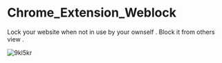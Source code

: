 # Chrome_Extension_Weblock
Lock your website when not in use by your ownself . Block it from others view .


![9kl5kr](https://github.com/user-attachments/assets/9df375d9-4500-4aec-96ab-1cfa5d41acbf)
